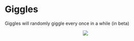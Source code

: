 # Giggles
Giggles will randomly giggle every once in a while (in beta)

<div align="center">
  
<img src="https://ipooglecodes.weebly.com/uploads/9/7/6/2/97620300/gigglestext.png"><br><br>

</div>
